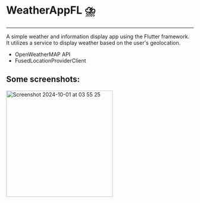 # WeatherAppFL ⛈️
-----------------
A simple weather and information display app using the Flutter framework.
It utilizes a service to display weather based on the user's geolocation.

- OpenWeatherMAP API
- FusedLocationProviderClient

Some screenshots:
-----------------

<img width="286" alt="Screenshot 2024-10-01 at 03 55 25" src="https://github.com/user-attachments/assets/b25fbedc-30ef-4c48-9151-270d1d98c85c">

